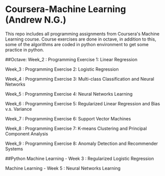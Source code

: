 # Coursera-Machine Learning (Andrew N.G.)

This repo includes all programming assignments from Coursera's Machine Learning course.
Course exercises are done in octave, in addition to this, some of the algorithms are coded in python environment to get some practice in python.

##Octave:
Week_2  : Programming Exercise 1: Linear Regression

Week_3  : Programming Exercise 2: Logistic Regression

Week_4  : Programming Exercise 3: Multi-class Classification and Neural Networks

Week_5  : Programming Exercise 4: Neural Networks Learning

Week_6  : Programming Exercise 5: Regularized Linear Regression and Bias v.s. Variance

Week_7  : Programming Exercise 6: Support Vector Machines

Week_8 : Programming Exercise 7: K-means Clustering and Principal Component Analysis

Week_9 : Programming Exercise 8: Anomaly Detection and Recommender Systems


##Python
Machine Learning - Week 3 : Regularized Logistic Regression

Machine Learning - Week 5 : Neural Networks Learning